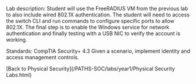 Lab description: Student will use the FreeRADIUS VM from the previous lab to also include wired 802.1X authentication. The student will need to access the switch CLI and run commands to configure specific ports to allow 802.1X. The final step is to enable the Windows service for network authentication and finally testing with a USB NIC to verify the account is working.

Standards: CompTIA Security+ 4.3 Given a scenario, implement identity and access management controls.

[Back to Physical Security](/PATHS-SOC/labs/year1/Physical Security Labs.html)
